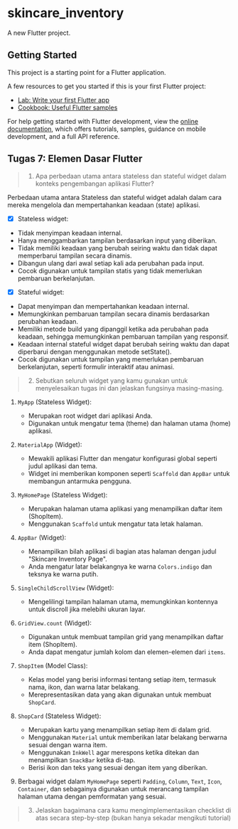 # skincare_inventory

A new Flutter project.

## Getting Started

This project is a starting point for a Flutter application.

A few resources to get you started if this is your first Flutter project:

- [Lab: Write your first Flutter app](https://docs.flutter.dev/get-started/codelab)
- [Cookbook: Useful Flutter samples](https://docs.flutter.dev/cookbook)

For help getting started with Flutter development, view the
[online documentation](https://docs.flutter.dev/), which offers tutorials,
samples, guidance on mobile development, and a full API reference.

## Tugas 7: Elemen Dasar Flutter

>1. Apa perbedaan utama antara stateless dan stateful widget dalam konteks pengembangan aplikasi Flutter?

Perbedaan utama antara Stateless dan stateful widget adalah dalam cara mereka mengelola dan mempertahankan keadaan (state) aplikasi.

- [x] Stateless widget:
- Tidak menyimpan keadaan internal.
- Hanya menggambarkan tampilan berdasarkan input yang diberikan.
- Tidak memiliki keadaan yang berubah seiring waktu dan tidak dapat memperbarui tampilan secara dinamis.
- Dibangun ulang dari awal setiap kali ada perubahan pada input.
- Cocok digunakan untuk tampilan statis yang tidak memerlukan pembaruan berkelanjutan.

- [x] Stateful widget:
- Dapat menyimpan dan mempertahankan keadaan internal.
- Memungkinkan pembaruan tampilan secara dinamis berdasarkan perubahan keadaan.
- Memiliki metode build yang dipanggil ketika ada perubahan pada keadaan, sehingga memungkinkan pembaruan tampilan yang responsif.
- Keadaan internal stateful widget dapat berubah seiring waktu dan dapat diperbarui dengan menggunakan metode setState().
- Cocok digunakan untuk tampilan yang memerlukan pembaruan berkelanjutan, seperti formulir interaktif atau animasi.

>2. Sebutkan seluruh widget yang kamu gunakan untuk menyelesaikan tugas ini dan jelaskan fungsinya masing-masing.

1. `MyApp` (Stateless Widget):
   - Merupakan root widget dari aplikasi Anda.
   - Digunakan untuk mengatur tema (theme) dan halaman utama (home) aplikasi.

2. `MaterialApp` (Widget):
   - Mewakili aplikasi Flutter dan mengatur konfigurasi global seperti judul aplikasi dan tema.
   - Widget ini memberikan komponen seperti `Scaffold` dan `AppBar` untuk membangun antarmuka pengguna.

3. `MyHomePage` (Stateless Widget):
   - Merupakan halaman utama aplikasi yang menampilkan daftar item (ShopItem).
   - Menggunakan `Scaffold` untuk mengatur tata letak halaman.

4. `AppBar` (Widget):
   - Menampilkan bilah aplikasi di bagian atas halaman dengan judul "Skincare Inventory Page".
   - Anda mengatur latar belakangnya ke warna `Colors.indigo` dan teksnya ke warna putih.

5. `SingleChildScrollView` (Widget):
   - Mengelilingi tampilan halaman utama, memungkinkan kontennya untuk discroll jika melebihi ukuran layar.

6. `GridView.count` (Widget):
   - Digunakan untuk membuat tampilan grid yang menampilkan daftar item (ShopItem).
   - Anda dapat mengatur jumlah kolom dan elemen-elemen dari `items`.

7. `ShopItem` (Model Class):
   - Kelas model yang berisi informasi tentang setiap item, termasuk nama, ikon, dan warna latar belakang.
   - Merepresentasikan data yang akan digunakan untuk membuat `ShopCard`.

8. `ShopCard` (Stateless Widget):
   - Merupakan kartu yang menampilkan setiap item di dalam grid.
   - Menggunakan `Material` untuk memberikan latar belakang berwarna sesuai dengan warna item.
   - Menggunakan `InkWell` agar merespons ketika ditekan dan menampilkan `SnackBar` ketika di-tap.
   - Berisi ikon dan teks yang sesuai dengan item yang diberikan.

9. Berbagai widget dalam `MyHomePage` seperti `Padding`, `Column`, `Text`, `Icon`, `Container`, dan sebagainya digunakan untuk merancang tampilan halaman utama dengan pemformatan yang sesuai.

>3. Jelaskan bagaimana cara kamu mengimplementasikan checklist di atas secara step-by-step (bukan hanya sekadar mengikuti tutorial)
